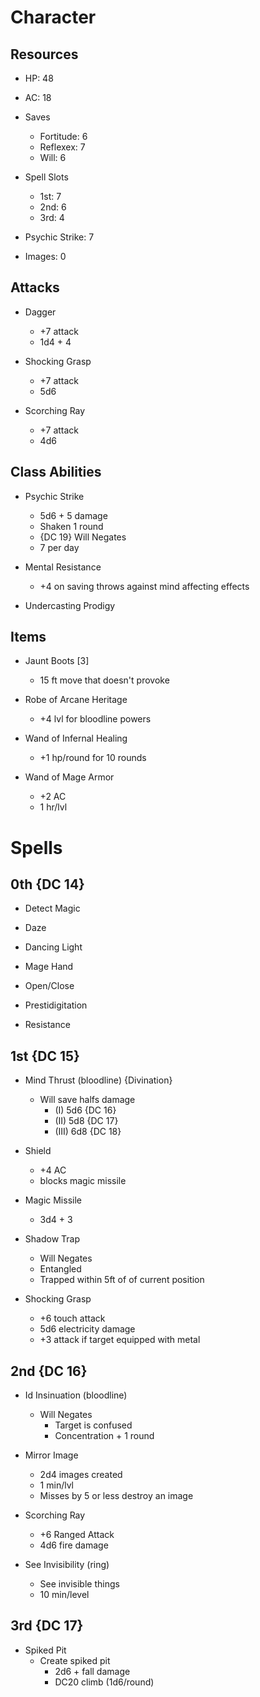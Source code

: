 # Character

## Resources

- HP: 48

- AC: 18

- Saves
    - Fortitude: 6
    - Reflexex: 7
    - Will: 6

- Spell Slots
    - 1st: 7
    - 2nd: 6
    - 3rd: 4

- Psychic Strike: 7

- Images: 0

## Attacks

- Dagger
    - +7 attack
    - 1d4 + 4

- Shocking Grasp
    - +7 attack
    - 5d6

- Scorching Ray
    - +7 attack
    - 4d6

## Class Abilities

- Psychic Strike
    - 5d6 + 5 damage
    - Shaken 1 round
    - {DC 19} Will Negates
    - 7 per day

- Mental Resistance
    - +4 on saving throws against mind affecting effects

- Undercasting Prodigy

## Items

- Jaunt Boots [3]
    - 15 ft move that doesn't provoke

- Robe of Arcane Heritage
    - +4 lvl for bloodline powers

- Wand of Infernal Healing
    - +1 hp/round for 10 rounds

- Wand of Mage Armor
    - +2 AC
    - 1 hr/lvl

# Spells

## 0th {DC 14}

- Detect Magic

- Daze

- Dancing Light

- Mage Hand

- Open/Close

- Prestidigitation

- Resistance

## 1st {DC 15}

- Mind Thrust (bloodline) {Divination}
    - Will save halfs damage
        - (I) 5d6 {DC 16}
        - (II) 5d8 {DC 17}
        - (III) 6d8 {DC 18}

- Shield
    - +4 AC
    - blocks magic missile

- Magic Missile
    - 3d4 + 3

- Shadow Trap
    - Will Negates
    - Entangled
    - Trapped within 5ft of
     of current position

- Shocking Grasp
    - +6 touch attack
    - 5d6 electricity damage
    - +3 attack if target equipped with metal

## 2nd {DC 16}

- Id Insinuation (bloodline)
    - Will Negates
        - Target is confused
        - Concentration + 1 round

- Mirror Image
    - 2d4 images created
    - 1 min/lvl
    - Misses by 5 or less destroy an image

- Scorching Ray
    - +6 Ranged Attack
    - 4d6 fire damage

- See Invisibility (ring)
    - See invisible things
    - 10 min/level

## 3rd {DC 17}

- Spiked Pit 
    - Create spiked pit
        - 2d6 + fall damage 
        - DC20 climb (1d6/round)
